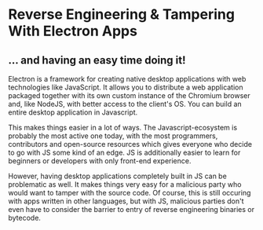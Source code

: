 # Reverse Engineering & Tampering With Electron Apps
## ... and having an easy time doing it!

Electron is a framework for creating native desktop applications with web technologies like JavaScript. It allows you to distribute a web application packaged together with its own custom instance of the Chromium browser and, like NodeJS, with better access to the client's OS. You can build an entire desktop application in Javascript.

This makes things easier in a lot of ways. The Javascript-ecosystem is probably the most active one today, with the most programmers, contributors and open-source resources which gives everyone who decide to go with JS some kind of an edge. JS is additionally easier to learn for beginners or developers with only front-end experience.

However, having desktop applications completely built in JS can be problematic as well. It makes things very easy for a malicious party who would want to tamper with the source code. Of course, this is still occuring with apps written in other languages, but with JS, malicious parties don't even have to consider the barrier to entry of reverse engineering binaries or bytecode.
